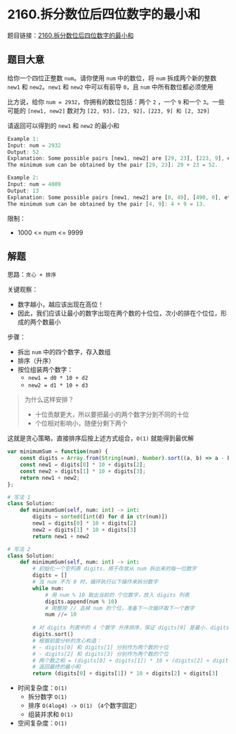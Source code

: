 # 2160.拆分数位后四位数字的最小和

题目链接：[2160.拆分数位后四位数字的最小和](https://leetcode.cn/problems/minimum-sum-of-four-digit-number-after-splitting-digits/)

## 题目大意

给你一个四位正整数 `num`。请你使用 `num` 中的数位，将 `num` 拆成两个新的整数 `new1` 和 `new2`。`new1` 和 `new2` 中可以有前导 `0`，且 `num` 中所有数位都必须使用

比方说，给你 `num = 2932`，你拥有的数位包括：两个 `2` ，一个 `9` 和一个 `3`。一些可能的 `[new1, new2]` 数对为 `[22, 93]，[23, 92]，[223, 9] 和 [2, 329]`

请返回可以得到的 `new1` 和 `new2` 的最小和

```js
Example 1:
Input: num = 2932
Output: 52
Explanation: Some possible pairs [new1, new2] are [29, 23], [223, 9], etc.
The minimum sum can be obtained by the pair [29, 23]: 29 + 23 = 52.

Example 2:
Input: num = 4009
Output: 13
Explanation: Some possible pairs [new1, new2] are [0, 49], [490, 0], etc. 
The minimum sum can be obtained by the pair [4, 9]: 4 + 9 = 13.
```

限制：
- 1000 <= num <= 9999

## 解题

思路：`贪心 + 排序`

关键观察：
- 数字越小，越应该出现在高位！
- 因此，我们应该让最小的数字出现在两个数的十位位，次小的排在个位位，形成的两个数最小

步骤：
- 拆出 `num` 中的四个数字，存入数组
- 排序（升序）
- 按位组装两个数字：
  - `new1 = d0 * 10 + d2`
  - `new2 = d1 * 10 + d3`
  
> 为什么这样安排？
> - 十位贡献更大，所以要把最小的两个数字分到不同的十位
> - 个位相对影响小，随便分剩下两个

这就是贪心策略，直接排序后按上述方式组合，`O(1)` 就能得到最优解

```js
var minimumSum = function(num) {
    const digits = Array.from(String(num), Number).sort((a, b) => a - b);
    const new1 = digits[0] * 10 + digits[2];
    const new2 = digits[1] * 10 + digits[3];
    return new1 + new2;
};
```
```python
# 写法 1
class Solution:
    def minimumSum(self, num: int) -> int:
        digits = sorted([int(d) for d in str(num)])
        new1 = digits[0] * 10 + digits[2]
        new2 = digits[1] * 10 + digits[3]
        return new1 + new2

# 写法 2
class Solution:
    def minimumSum(self, num: int) -> int:
        # 初始化一个空列表 digits，用于存放从 num 拆出来的每一位数字
        digits = []
        # 当 num 不为 0 时，循环执行以下操作来拆分数字
        while num:
            # 用 num % 10 取出当前的 个位数字，放入 digits 列表
            digits.append(num % 10)
            # 用整除 // 去掉 num 的个位，准备下一次循环取下一个数字
            num //= 10
        
        # 对 digits 列表中的 4 个数字 升序排序，保证 digits[0] 是最小，digits[3] 是最大
        digits.sort()
        # 根据前面分析的贪心构造：
        # - digits[0] 和 digits[1] 分别作为两个数的十位
        # - digits[2] 和 digits[3] 分别作为两个数的个位
        # 两个数之和 = (digits[0] + digits[1]) * 10 + (digits[2] + digits[3])
        # 返回最终的最小和
        return (digits[0] + digits[1]) * 10 + digits[2] + digits[3]
```

- 时间复杂度：`O(1)`
  - 拆分数字 `O(1)`
  - 排序 `O(4log4) -> O(1)` （`4`个数字固定）
  - 组装并求和 `O(1)`
- 空间复杂度：`O(1)`